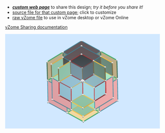 
 - [***custom web page***][post] to share this design; *try it before you share it!*
 - [source file for that custom page][source]; click to customize
 - [raw vZome file][raw] to use in vZome desktop or vZome Online

[vZome Sharing documentation](https://vzome.github.io/vzome/sharing.html#how-it-works)

![Image](<Three-fold-flower.png>)


[post]: <https://John-Kostick.github.io/vzome-sharing/2022/01/11/Three-fold-flower-22-06-42.html>
[source]: <https://github.com/John-Kostick/vzome-sharing/edit/main/_posts/2022-01-11-Three-fold-flower-22-06-42.md>
[raw]: <https://raw.githubusercontent.com/John-Kostick/vzome-sharing/main/2022/01/11/22-06-42-Three-fold-flower/Three-fold-flower.vZome>